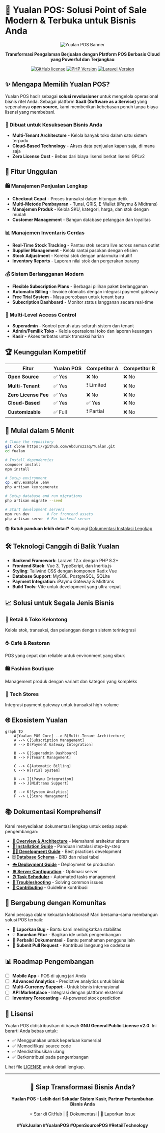 # 🚀 Yualan POS: Solusi Point of Sale Modern & Terbuka untuk Bisnis Anda

<div align="center">
  
![Yualan POS Banner](https://github.com/user-attachments/assets/1057787c-9f71-444e-ab98-86a7fdea9b69)

**Transformasi Pengalaman Berjualan dengan Platform POS Berbasis Cloud yang Powerful dan Terjangkau**

[![GitHub license](https://img.shields.io/badge/license-GPLv2-blue.svg)](LICENSE)
[![PHP Version](https://img.shields.io/badge/PHP-8.2%2B-8892BF.svg)](https://php.net/)
[![Laravel Version](https://img.shields.io/badge/Laravel-12.x-FF2D20.svg)](https://laravel.com/)

</div>

## ✨ Mengapa Memilih Yualan POS?

Yualan POS hadir sebagai **solusi revolusioner** untuk mengelola operasional bisnis ritel Anda. Sebagai platform **SaaS (Software as a Service)** yang sepenuhnya **open source**, kami memberikan kebebasan penuh tanpa biaya lisensi yang membebani.

### 🎯 Dibuat untuk Kesuksesan Bisnis Anda
- **Multi-Tenant Architecture** - Kelola banyak toko dalam satu sistem terpadu
- **Cloud-Based Technology** - Akses data penjualan kapan saja, di mana saja
- **Zero License Cost** - Bebas dari biaya lisensi berkat lisensi GPLv2

## 🌟 Fitur Unggulan

### 🛍️ Manajemen Penjualan Lengkap
- **Checkout Cepat** - Proses transaksi dalam hitungan detik
- **Multi-Metode Pembayaran** - Tunai, QRIS, E-Wallet (iPaymu & Midtrans)
- **Manajemen Produk** - Kelola SKU, kategori, harga, dan stok dengan mudah
- **Customer Management** - Bangun database pelanggan dan loyalitas

### 📊 Manajemen Inventaris Cerdas
- **Real-Time Stock Tracking** - Pantau stok secara live across semua outlet
- **Supplier Management** - Kelola rantai pasokan dengan efisien
- **Stock Adjustment** - Koreksi stok dengan antarmuka intuitif
- **Inventory Reports** - Laporan nilai stok dan pergerakan barang

### 💰 Sistem Berlangganan Modern
- **Flexible Subscription Plans** - Berbagai pilihan paket berlangganan
- **Automatic Billing** - Invoice otomatis dengan integrasi payment gateway
- **Free Trial System** - Masa percobaan untuk tenant baru
- **Subscription Dashboard** - Monitor status langganan secara real-time

### 👥 Multi-Level Access Control
- **Superadmin** - Kontrol penuh atas seluruh sistem dan tenant
- **Admin/Pemilik Toko** - Kelola operasional toko dan laporan keuangan
- **Kasir** - Akses terbatas untuk transaksi harian

## 🏆 Keunggulan Kompetitif

| Fitur | Yualan POS | Competitor A | Competitor B |
|-------|------------|--------------|--------------|
| **Open Source** | ✅ Yes | ❌ No | ❌ No |
| **Multi-Tenant** | ✅ Yes | ❗ Limited | ❌ No |
| **Zero License Fee** | ✅ Yes | ❌ No | ❌ No |
| **Cloud-Based** | ✅ Yes | ✅ Yes | ❌ No |
| **Customizable** | ✅ Full | ❗ Partial | ❌ No |

## 🚀 Mulai dalam 5 Menit

```bash
# Clone the repository
git clone https://github.com/Abdurozzaq/Yualan.git
cd Yualan

# Install dependencies
composer install
npm install

# Setup environment
cp .env.example .env
php artisan key:generate

# Setup database and run migrations
php artisan migrate --seed

# Start development servers
npm run dev        # For frontend assets
php artisan serve  # For backend server
```

📚 **Butuh panduan lebih detail?** Kunjungi [Dokumentasi Instalasi Lengkap](docs/installation.md)

## 🛠️ Teknologi Canggih di Balik Yualan

- **Backend Framework**: Laravel 12.x dengan PHP 8.2+
- **Frontend Stack**: Vue 3, TypeScript, dan Inertia.js
- **Styling**: Tailwind CSS dengan komponen Radix Vue
- **Database Support**: MySQL, PostgreSQL, SQLite
- **Payment Integration**: iPaymu Gateway & Midtrans
- **Build Tools**: Vite untuk development yang ultra-cepat

## 📈 Solusi untuk Segala Jenis Bisnis

### 🏪 Retail & Toko Kelontong
Kelola stok, transaksi, dan pelanggan dengan sistem terintegrasi

### ☕ Café & Restoran
POS yang cepat dan reliable untuk environment yang sibuk

### 🛍️ Fashion Boutique
Management produk dengan variant dan kategori yang kompleks

### 📱 Tech Stores
Integrasi payment gateway untuk transaksi high-volume

## 🌐 Ekosistem Yualan

```mermaid
graph TD
    A[Yualan POS Core] --> B[Multi-Tenant Architecture]
    A --> C[Subscription Management]
    A --> D[Payment Gateway Integration]
    
    B --> E[Superadmin Dashboard]
    B --> F[Tenant Management]
    
    C --> G[Automatic Billing]
    C --> H[Trial System]
    
    D --> I[iPaymu Integration]
    D --> J[Midtrans Support]
    
    E --> K[System Analytics]
    F --> L[Store Management]
```

## 📚 Dokumentasi Komprehensif

Kami menyediakan dokumentasi lengkap untuk setiap aspek pengembangan:

- **[📖 Overview & Architecture](docs/README.md)** - Memahami arsitektur sistem
- **[🚀 Installation Guide](docs/installation.md)** - Panduan instalasi step-by-step  
- **[👨‍💻 Development Guide](docs/development-guide.md)** - Best practices development
- **[🗄️ Database Schema](docs/database-schema.md)** - ERD dan relasi tabel
- **[☁️ Deployment Guide](docs/deployment.md)** - Deployment ke production
- **[⚙️ Server Configuration](docs/server-requirement.md)** - Optimasi server
- **[⏰ Task Scheduler](docs/scheduler.md)** - Automated tasks management
- **[🔧 Troubleshooting](docs/troubleshooting.md)** - Solving common issues
- **[🤝 Contributing](docs/contributing.md)** - Guideline kontribusi

## 🤝 Bergabung dengan Komunitas

Kami percaya dalam kekuatan kolaborasi! Mari bersama-sama membangun solusi POS terbaik:

- 🐛 **Laporkan Bug** - Bantu kami meningkatkan stabilitas
- 💡 **Sarankan Fitur** - Bagikan ide untuk pengembangan
- 📖 **Perbaiki Dokumentasi** - Bantu pemahaman pengguna lain
- 🔧 **Submit Pull Request** - Kontribusi langsung ke codebase

## 📊 Roadmap Pengembangan

- [ ] **Mobile App** - POS di ujung jari Anda
- [ ] **Advanced Analytics** - Predictive analytics untuk bisnis
- [ ] **Multi-Currency Support** - Untuk bisnis internasional
- [ ] **API Marketplace** - Integrasi dengan platform eksternal
- [ ] **Inventory Forecasting** - AI-powered stock prediction

## 📜 Lisensi

Yualan POS didistribusikan di bawah **GNU General Public License v2.0**. Ini berarti Anda bebas untuk:

- ✅ Menggunakan untuk keperluan komersial
- ✅ Memodifikasi source code
- ✅ Mendistribusikan ulang
- ✅ Berkontribusi pada pengembangan

Lihat file [LICENSE](LICENSE) untuk detail lengkap.

---

<div align="center">

## 🚀 Siap Transformasi Bisnis Anda?

**Yualan POS - Lebih dari Sekadar Sistem Kasir, Partner Pertumbuhan Bisnis Anda**

[⭐ Star di GitHub](https://github.com/Abdurozzaq/Yualan) | [📖 Dokumentasi](docs/README.md) | [🐛 Laporkan Issue](https://github.com/Abdurozzaq/Yualan/issues)

**#YukJualan #YualanPOS #OpenSourcePOS #RetailTechnology**

</div>
